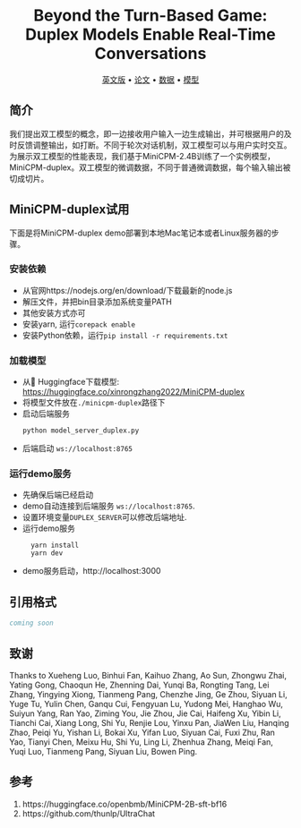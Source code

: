 <div align="center">
  <!-- <img src="figs/InfiniteBench.jpg" width="500px"/>
  <br />
  <br /> -->
  
# Beyond the Turn-Based Game: Duplex Models Enable Real-Time Conversations

<p align="center">
  <a href="./README.md">英文版</a> •
  <a href="https://arxiv.org/abs/2402.13718">论文</a> •
  <a href="https://huggingface.co/datasets/xinrongzhang2022/Duplex-UltraChat">数据</a> •
  <a href="https://huggingface.co/xinrongzhang2022/MiniCPM-duplex">模型</a>
</p>

</div>

## 简介
我们提出双工模型的概念，即一边接收用户输入一边生成输出，并可根据用户的及时反馈调整输出，如打断。不同于轮次对话机制，双工模型可以与用户实时交互。为展示双工模型的性能表现，我们基于MiniCPM-2.4B训练了一个实例模型，MiniCPM-duplex。双工模型的微调数据，不同于普通微调数据，每个输入输出被切成切片。

## MiniCPM-duplex试用
下面是将MiniCPM-duplex demo部署到本地Mac笔记本或者Linux服务器的步骤。

### 安装依赖
- 从官网https://nodejs.org/en/download/下载最新的node.js
- 解压文件，并把bin目录添加系统变量PATH
- 其他安装方式亦可
- 安装yarn, 运行`corepack enable`
- 安装Python依赖，运行`pip install -r requirements.txt`


### 加载模型

- 从🤗  Huggingface下载模型: <https://huggingface.co/xinrongzhang2022/MiniCPM-duplex>
- 将模型文件放在`./minicpm-duplex`路径下
- 启动后端服务
    ```
    python model_server_duplex.py
    ```
- 后端启动 `ws://localhost:8765`


### 运行demo服务

- 先确保后端已经启动
- demo自动连接到后端服务 `ws://localhost:8765`.
- 设置环境变量`DUPLEX_SERVER`可以修改后端地址.
- 运行demo服务
  ```
    yarn install
    yarn dev
   ```
- demo服务启动，http://localhost:3000

## 引用格式
```bibtex
coming soon
```

## 致谢

Thanks to Xueheng Luo, Binhui Fan, Kaihuo Zhang, Ao Sun, Zhongwu Zhai, Yating Gong, Chaoqun He, Zhenning Dai, Yunqi Ba, Rongting Tang, Lei Zhang, Yingying Xiong, Tianmeng Pang, Chenzhe Jing, Ge Zhou, Siyuan Li, Yuge Tu, Yulin Chen, Ganqu Cui, Fengyuan Lu, Yudong Mei, Hanghao Wu, Suiyun Yang, Ran Yao, Ziming You, Jie Zhou, Jie Cai, Haifeng Xu, Yibin Li, Tianchi Cai, Xiang Long, Shi Yu, Renjie Lou, Yinxu Pan, JiaWen Liu, Hanqing Zhao, Peiqi Yu, Yishan Li, Bokai Xu, Yifan Luo, Siyuan Cai, Fuxi Zhu, Ran Yao, Tianyi Chen, Meixu Hu, Shi Yu, Ling Li, Zhenhua Zhang, Meiqi Fan, Yuqi Luo, Tianmeng Pang, Siyuan Liu, Bowen Ping.

## 参考
<ol>
<li>https://huggingface.co/openbmb/MiniCPM-2B-sft-bf16</li>
<li>https://github.com/thunlp/UltraChat</li>

</ol>